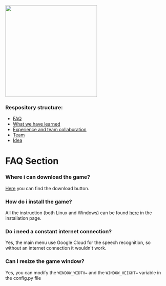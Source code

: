 <img title="" src="https://cdn.discordapp.com/attachments/816631707817869323/816632585970122752/LogoPNG.png" alt="" data-align="center" width="286"> 

### Respository structure:
* [FAQ](https://github.com/PCTO-OneTwoCode/about-us/blob/main/FAQ.md)
* [What we have learned](https://github.com/PCTO-OneTwoCode/about-us/blob/main/WhatWeLearned.md)
* [Experience and team collaboration](https://github.com/PCTO-OneTwoCode/about-us/blob/main/ExperienceAndCollaboration.md)
* [Team](https://github.com/PCTO-OneTwoCode/about-us/blob/main/README.md)
* [Idea](https://github.com/PCTO-OneTwoCode/about-us/blob/main/Idea.md)

# FAQ Section

### Where i can download the game?

[Here](https://github.com/PCTO-OneTwoCode/src) you can find the download button.

### How do i install the game?

All the instruction (both Linux and Windows) can be found [here](https://github.com/PCTO-OneTwoCode/src/wiki) in the installation page.

### Do i need a constant internet connection? 

Yes, the main menu use Google Cloud for the speech recognition, so without an internet connection it wouldn't work.

### Can I resize the game window? 

Yes, you can modify the `WINDOW_WIDTH=` and the `WINDOW_HEIGHT=` variable in the config.py file
